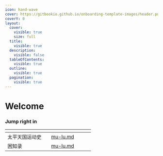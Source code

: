 ```yaml
---
icon: hand-wave
cover: https://gitbookio.github.io/onboarding-template-images/header.png
coverY: 0
layout:
  cover:
    visible: true
    size: full
  title:
    visible: true
  description:
    visible: false
  tableOfContents:
    visible: true
  outline:
    visible: true
  pagination:
    visible: true
---
```


# Welcome

### Jump right in

<table data-view="cards"><thead><tr><th></th><th></th><th data-type="content-ref"></th><th data-hidden data-card-cover data-type="files"></th><th data-hidden></th><th data-hidden data-card-target data-type="content-ref"></th></tr></thead><tbody><tr><td>太平天国运动史</td><td></td><td><a href="bookcase/tai-ping-tian-guo-yun-dong-shi/mu-lu.md">mu-lu.md</a></td><td></td><td></td><td></td></tr><tr><td>困知录</td><td></td><td><a href="bookcase/kun-zhi-er-lu/mu-lu.md">mu-lu.md</a></td><td></td><td></td><td></td></tr></tbody></table>
